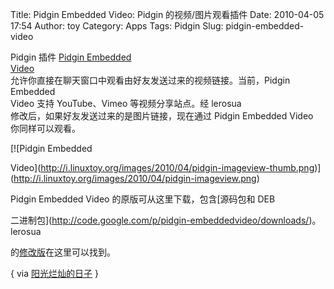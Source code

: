 Title: Pidgin Embedded Video: Pidgin 的视频/图片观看插件
Date: 2010-04-05 17:54
Author: toy
Category: Apps
Tags: Pidgin
Slug: pidgin-embedded-video

Pidgin 插件 [Pidgin Embedded  
Video](http://code.google.com/p/pidgin-embeddedvideo/)  
允许你直接在聊天窗口中观看由好友发送过来的视频链接。当前，Pidgin
Embedded  
Video 支持 YouTube、Vimeo 等视频分享站点。经 lerosua  
修改后，如果好友发送过来的是图片链接，现在通过 Pidgin Embedded Video  
你同样可以观看。

[![Pidgin Embedded  

Video](http://i.linuxtoy.org/images/2010/04/pidgin-imageview-thumb.png)](http://i.linuxtoy.org/images/2010/04/pidgin-imageview.png)

Pidgin Embedded Video 的原版可从这里下载，包含[源码包和 DEB  

二进制包](http://code.google.com/p/pidgin-embeddedvideo/downloads/)。lerosua  

的[修改版](http://geekr.googlecode.com/files/pidgin-embeddedvideo-imageview.tar.gz)在这里可以找到。

{ via [阳光烂灿的日子](http://www.lerosua.org/2010/04/pidgin-imageview/)
}
